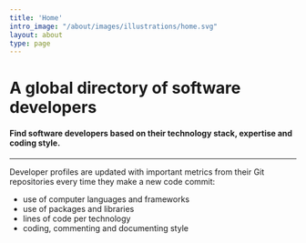 ```yaml
---
title: 'Home'
intro_image: "/about/images/illustrations/home.svg"
layout: about
type: page
---
```


# A global directory of software developers

#### Find software developers based on their technology stack, expertise and coding style.

---

Developer profiles are updated with important metrics from their Git repositories every time they make a new code commit:

* use of computer languages and frameworks
* use of packages and libraries
* lines of code per technology
* coding, commenting and documenting style 